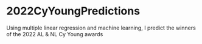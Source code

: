 # 2022CyYoungPredictions
Using multiple linear regression and machine learning, I predict the winners of the 2022 AL &amp; NL Cy Young awards
